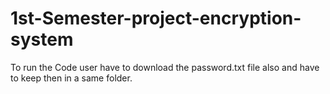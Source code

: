 # 1st-Semester-project-encryption-system
To run the Code user have to download the password.txt file also and have to keep then in a same folder.
